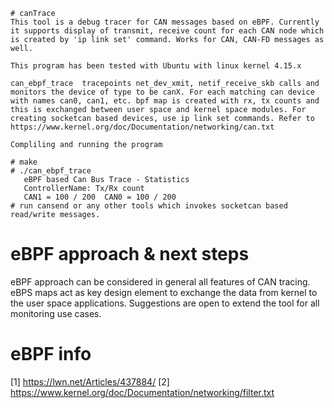     # canTrace
    This tool is a debug tracer for CAN messages based on eBPF. Currently it supports display of transmit, receive count for each CAN node which is created by 'ip link set' command. Works for CAN, CAN-FD messages as well. 

    This program has been tested with Ubuntu with linux kernel 4.15.x
    
    can_ebpf_trace  tracepoints net_dev_xmit, netif_receive_skb calls and monitors the device of type to be canX. For each matching can device  with names can0, can1, etc. bpf map is created with rx, tx counts and this is exchanged between user space and kernel space modules. For creating socketcan based devices, use ip link set commands. Refer to https://www.kernel.org/doc/Documentation/networking/can.txt

    Compliling and running the program
    
    # make
    # ./can_ebpf_trace
       eBPF based Can Bus Trace - Statistics
       ControllerName: Tx/Rx count
       CAN1 = 100 / 200  CAN0 = 100 / 200
    # run cansend or any other tools which invokes socketcan based read/write messages.

eBPF approach & next steps
====================================
eBPF approach can be considered in general all features of CAN tracing. eBPS maps act as key design element to exchange the data from kernel to the user space applications. Suggestions are open to extend the tool for all monitoring use cases. 

 eBPF info
=====================================================
 
[1] https://lwn.net/Articles/437884/
[2] https://www.kernel.org/doc/Documentation/networking/filter.txt



